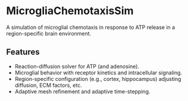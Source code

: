 # MicrogliaChemotaxisSim

A simulation of microglial chemotaxis in response to ATP release in a region-specific brain environment.

## Features
- Reaction-diffusion solver for ATP (and adenosine).
- Microglial behavior with receptor kinetics and intracellular signaling.
- Region-specific configuration (e.g., cortex, hippocampus) adjusting diffusion, ECM factors, etc.
- Adaptive mesh refinement and adaptive time-stepping.
